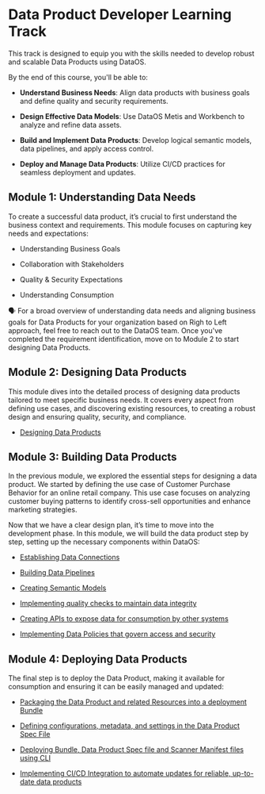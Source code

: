 # Data Product Developer Learning Track

This track is designed to equip you with the skills needed to develop robust and scalable Data Products using DataOS. 

By the end of this course, you'll be able to:

- **Understand Business Needs**: Align data products with business goals and define quality and security requirements.

- **Design Effective Data Models**: Use DataOS Metis and Workbench to analyze and refine data assets.

- **Build and Implement Data Products**: Develop logical semantic models, data pipelines, and apply access control.

- **Deploy and Manage Data Products**: Utilize CI/CD practices for seamless deployment and updates.

## Module 1: Understanding Data Needs
To create a successful data product, it’s crucial to first understand the business context and requirements. This module focuses on capturing key needs and expectations:

<div class= "grid cards" markdown>

- Understanding Business Goals

- Collaboration with Stakeholders

- Quality & Security Expectations

- Understanding Consumption

</div>

<aside class= "callout">
🗣 For a broad overview of understanding data needs and aligning business goals for Data Products for your organization based on Righ to Left approach, feel free to reach out to the DataOS team. Once you've completed the requirement identification, move on to Module 2 to start designing Data Products.
</aside>

## Module 2: Designing Data Products

This module dives into the detailed process of designing data products tailored to meet specific business needs. It covers every aspect from defining use cases, and discovering existing resources, to creating a robust design and ensuring quality, security, and compliance.

<div class= "grid cards" markdown>

- [Designing Data Products](/learn/dp_developer_learn_track/design_dp/)  

</div>

## Module 3: Building Data Products

In the previous module, we explored the essential steps for designing a data product. We started by defining the use case of Customer Purchase Behavior for an online retail company. This use case focuses on analyzing customer buying patterns to identify cross-sell opportunities and enhance marketing strategies.

Now that we have a clear design plan, it’s time to move into the development phase. In this module, we will build the data product step by step, setting up the necessary components within DataOS:

<div class= "grid cards" markdown>

- [Establishing Data Connections](/learn/dp_developer_learn_track/data_source_connectivity/)

- [Building Data Pipelines](/learn/dp_developer_learn_track/build_pipeline/)

- [Creating Semantic Models]()

- [Implementing quality checks to maintain data integrity](/learn/dp_developer_learn_track/quality_check/)

- [Creating APIs to expose data for consumption by other systems](/learn/dp_developer_learn_track/data_api/)

- [Implementing Data Policies that govern access and security]()

</div>

## Module 4: Deploying Data Products

The final step is to deploy the Data Product, making it available for consumption and ensuring it can be easily managed and updated:

<div class= "grid cards" markdown>

- [Packaging the Data Product and related Resources into a deployment Bundle](/learn/dp_developer_learn_track/create_bundle/)
 
- [Defining configurations, metadata, and settings in the Data Product Spec File](/learn/dp_developer_learn_track/create_dp_spec/)

- [Deploying Bundle, Data Product Spec file and Scanner Manifest files using CLI](/learn/dp_developer_learn_track/deploy_dp_cli/)

- [Implementing CI/CD Integration to automate updates for reliable, up-to-date data products](/learn/dp_developer_learn_track/ci_cd/)

</div>